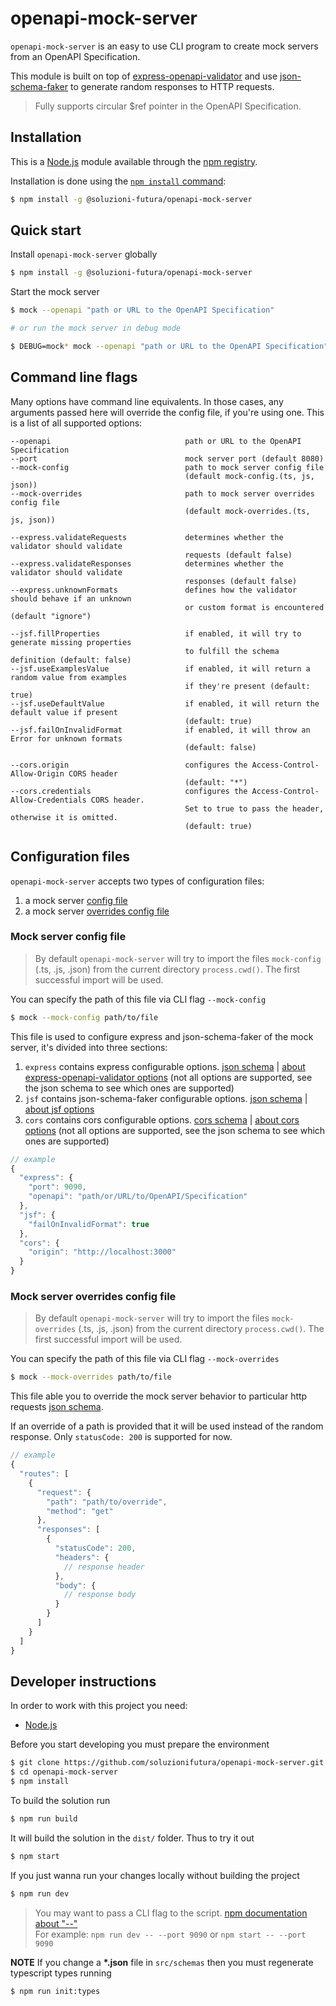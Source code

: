 # openapi-mock-server

`openapi-mock-server` is an easy to use CLI program to create mock servers from an OpenAPI Specification. 

This module is built on top of [express-openapi-validator](https://github.com/cdimascio/express-openapi-validator#-express-openapi-validator) and use [json-schema-faker](https://github.com/json-schema-faker/json-schema-faker) to generate random responses to HTTP requests.

> Fully supports circular $ref pointer in the OpenAPI Specification.

## Installation

This is a [Node.js](https://nodejs.org/en/) module available through the [npm registry](https://www.npmjs.com).

Installation is done using the [`npm install` command](https://docs.npmjs.com/downloading-and-installing-packages-locally):

```sh
$ npm install -g @soluzioni-futura/openapi-mock-server
```

## Quick start

Install `openapi-mock-server` globally
```sh
$ npm install -g @soluzioni-futura/openapi-mock-server
```

Start the mock server

```sh
$ mock --openapi "path or URL to the OpenAPI Specification"

# or run the mock server in debug mode

$ DEBUG=mock* mock --openapi "path or URL to the OpenAPI Specification"
```

## Command line flags

Many options have command line equivalents. In those cases, any arguments passed here will override the config file, if you're using one. This is a list of all supported options:

```
--openapi                              path or URL to the OpenAPI Specification
--port                                 mock server port (default 8080)
--mock-config                          path to mock server config file
                                       (default mock-config.(ts, js, json))
--mock-overrides                       path to mock server overrides config file
                                       (default mock-overrides.(ts, js, json))

--express.validateRequests             determines whether the validator should validate
                                       requests (default false)
--express.validateResponses            determines whether the validator should validate
                                       responses (default false)
--express.unknownFormats               defines how the validator should behave if an unknown
                                       or custom format is encountered (default "ignore")

--jsf.fillProperties                   if enabled, it will try to generate missing properties
                                       to fulfill the schema definition (default: false)
--jsf.useExamplesValue                 if enabled, it will return a random value from examples
                                       if they're present (default: true)
--jsf.useDefaultValue                  if enabled, it will return the default value if present
                                       (default: true)
--jsf.failOnInvalidFormat              if enabled, it will throw an Error for unknown formats
                                       (default: false)

--cors.origin                          configures the Access-Control-Allow-Origin CORS header
                                       (default: "*")
--cors.credentials                     configures the Access-Control-Allow-Credentials CORS header. 
                                       Set to true to pass the header, otherwise it is omitted.  
                                       (default: true)                
```

## Configuration files

`openapi-mock-server` accepts two types of configuration files:

1. a mock server [config file](#mock-server-config-file)
2. a mock server [overrides config file](#mock-server-overrides-config-file)

### Mock server config file

> By default `openapi-mock-server` will try to import the files `mock-config` (.ts, .js, .json) from the current directory `process.cwd()`. The first successful import will be used.

You can specify the path of this file via CLI flag `--mock-config`

```bash
$ mock --mock-config path/to/file
```

This file is used to configure express and json-schema-faker of the mock server, it's divided into three sections:
1. `express` contains express configurable options. [json schema](./src/schemas/expressConfig.json) | [about express-openapi-validator options](https://github.com/cdimascio/express-openapi-validator#openapivalidator-middleware-options) (not all options are supported, see the json schema to see which ones are supported)
2. `jsf` contains json-schema-faker configurable options. [json schema](./src/schemas/jsfConfig.json) | [about jsf options](https://github.com/json-schema-faker/json-schema-faker/tree/master/docs#available-options)
3. `cors` contains cors configurable options. [cors schema](./src/schemas/corsConfig.json) | [about cors options](https://github.com/expressjs/cors#configuration-options) (not all options are supported, see the json schema to see which ones are supported)

```js
// example
{
  "express": {
    "port": 9090,
    "openapi": "path/or/URL/to/OpenAPI/Specification"
  },
  "jsf": {
    "failOnInvalidFormat": true
  },
  "cors": {
    "origin": "http://localhost:3000"
  }
}
```

### Mock server overrides config file

> By default `openapi-mock-server` will try to import the files `mock-overrides` (.ts, .js, .json) from the current directory `process.cwd()`. The first successful import will be used.

You can specify the path of this file via CLI flag `--mock-overrides`

```bash
$ mock --mock-overrides path/to/file
```

This file able you to override the mock server behavior to particular http requests [json schema](./src/schemas/mockOverrides.json).

If an override of a path is provided that it will be used instead of the random response. Only `statusCode: 200` is supported for now.

```js
// example
{
  "routes": [
    {
      "request": {
        "path": "path/to/override",
        "method": "get"
      },
      "responses": [
        {
          "statusCode": 200,
          "headers": {
            // response header
          },
          "body": {
            // response body
          }
        }
      ]
    }
  ]
}
```

## Developer instructions

In order to work with this project you need:

- [Node.js](https://nodejs.org/en/)

Before you start developing you must prepare the environment

```bash
$ git clone https://github.com/soluzionifutura/openapi-mock-server.git
$ cd openapi-mock-server
$ npm install
```

To build the solution run

```bash
$ npm run build
```

It will build the solution in the `dist/` folder. Thus to try it out

```bash
$ npm start
```

If you just wanna run your changes locally without building the project

```bash
$ npm run dev
```

> You may want to pass a CLI flag to the script. [npm documentation about "--"](https://docs.npmjs.com/cli/v6/commands/npm-run-script)  
> For example: `npm run dev -- --port 9090` or `npm start -- --port 9090`


**NOTE** If you change a **\*.json** file in `src/schemas` then you must regenerate typescript types running
```bash
$ npm run init:types
```